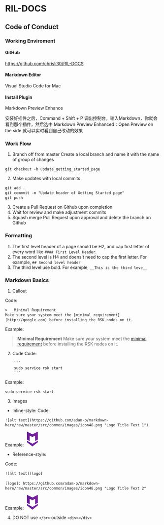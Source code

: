# RIL-DOCS

## Code of Conduct

### Working Enviroment

#### GitHub
https://github.com/chrisli30/RIL-DOCS

#### Markdown Editor
Visual Studio Code for Mac

#### Install Plugin
Markdown Preview Enhance

安装好插件之后，Command + Shift + P 调出控制台，输入Markdown，你就会看到那个插件，然后选中 Markdown Preview Enhanced：Open Preview on the side 就可以实时看到自己改动的效果

### Work Flow
1. Branch off from master
Create a local branch and name it with the name of group of changes
```
git checkout -b update_getting_started_page
```

2. Make updates with local commits
```
git add .
git commmit -m "Update header of Getting Started page"
git push
```

3. Create a Pull Request on Github upon completion
4. Wait for review and make adjustment commits
5. Squash merge Pull Request upon approval and delete the branch on Github

### Formatting
1. The first level header of a page should be H2, and cap first letter of every word like `#### First Level Header`.
1. The second level is H4 and doens't need to cap the first letter. For example, `## Second level header`
1. The third level use bold. For example, `__This is the third leve__`


### Markdown Basics

1. Callout

Code: 
```
> __Minimal Requirement__
Make sure your system meet the [minimal requirement](http://google.com) before installing the RSK nodes on it.  
```
Example:
> __Minimal Requirement__
Make sure your system meet the [minimal requirement](http://google.com) before installing the RSK nodes on it.  

2. Code
Code:
```
    ```
    sudo service rsk start
    ```
```

Example:
```
sudo service rsk start
```

3. Images
* Inline-style: 
Code:

```
![alt text](https://github.com/adam-p/markdown-here/raw/master/src/common/images/icon48.png "Logo Title Text 1")
```

Example:
![alt text](https://github.com/adam-p/markdown-here/raw/master/src/common/images/icon48.png "Logo Title Text 1")

* Reference-style: 

Code:
```
![alt text][logo]

[logo]: https://github.com/adam-p/markdown-here/raw/master/src/common/images/icon48.png "Logo Title Text 2"
```

Example:
![alt text][logo]

[logo]: https://github.com/adam-p/markdown-here/raw/master/src/common/images/icon48.png "Logo Title Text 2"

4. DO NOT use `</br>` outside `<div></div>`
